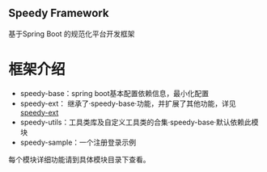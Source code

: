 Speedy Framework
---

基于Spring Boot 的规范化平台开发框架

# 框架介绍

- speedy-base：spring boot基本配置依赖信息，最小化配置
- speedy-ext： 继承了·speedy-base·功能，并扩展了其他功能，详见[speedy-ext](https://github.com/gefangshuai/SpeedyFramework/tree/master/speedy-ext)
- speedy-utils：工具类库及自定义工具类的合集·speedy-base·默认依赖此模块
- speedy-sample：一个注册登录示例

每个模块详细功能请到具体模块目录下查看。
